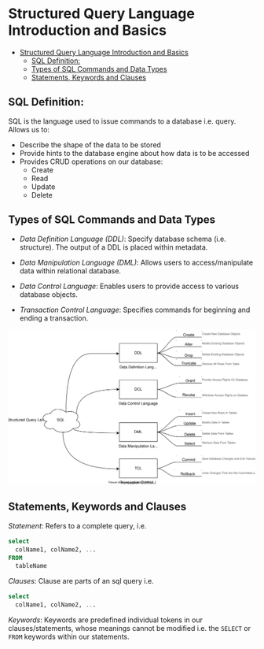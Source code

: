 <link rel="stylesheet" type="text/css" href="./assets/white-bg.css">

# Structured Query Language Introduction and Basics

- [Structured Query Language Introduction and Basics](#structured-query-language-introduction-and-basics)
  - [SQL Definition:](#sql-definition)
  - [Types of SQL Commands and Data Types](#types-of-sql-commands-and-data-types)
  - [Statements, Keywords and Clauses](#statements-keywords-and-clauses)

## SQL Definition:

SQL is the language used to issue commands to a database i.e. query. Allows us to:

- Describe the shape of the data to be stored
- Provide hints to the database engine about how data is to be accessed
- Provides CRUD operations on our database:
  - Create
  - Read
  - Update
  - Delete

## Types of SQL Commands and Data Types

- _Data Definition Language (DDL)_: Specify database schema (i.e. structure). The
  output of a DDL is placed within metadata.

- _Data Manipulation Language (DML)_: Allows users to access/manipulate data
  within relational database.

- _Data Control Language_: Enables users to provide access to various database
  objects.

- _Transaction Control Language_: Specifies commands for beginning and ending a
  transaction.

<div class="image">
  <img src="images/sql-basics/sql-commands-and-datatypes.svg"></img>
</div>

## Statements, Keywords and Clauses

_Statement_: Refers to a complete query, i.e.

```sql
select
  colName1, colName2, ...
FROM
  tableName
```

_Clauses_: Clause are parts of an sql query i.e.

```sql
select
  colName1, colName2, ...
```

_Keywords_: Keywords are predefined individual tokens in our clauses/statements,
whose meanings cannot be modified i.e. the `SELECT` or `FROM` keywords within
our statements.